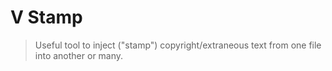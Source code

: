 # V Stamp
> Useful tool to inject ("stamp") copyright/extraneous text from one file into another or many.
